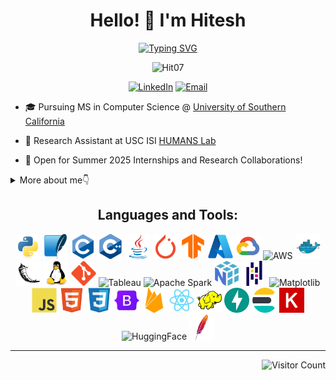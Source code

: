 <h1 align="center"> Hello! 👋 I'm Hitesh </h1>

<div align="center">
  
[![Typing SVG](https://readme-typing-svg.herokuapp.com?font=Fira+Code&pause=1000&color=2E9AFE&center=true&vCenter=true&random=false&width=435&lines=MS+CS+Student+%40+Informatics;Intern+ATRI+%40+USC;Research+Assistant+%40+USC+ISI;AI+%26+Machine+Learning+Enthusiast;Building+the+Future+with+Data)](https://git.io/typing-svg)
</div>

<p align="center"> 
    <img src="https://komarev.com/ghpvc/?username=Hit07n&label=Profile%20views&color=0e75b7&style=flat" alt="Hit07" /> 
</p>

<p align="center">
  <a href="https://www.linkedin.com/in/hiteshn007/"><img src="https://img.shields.io/badge/-LinkedIn-blue?style=flat-square&logo=Linkedin&logoColor=white&link=https://www.linkedin.com/in/hiteshn007/" alt="LinkedIn"></a>
<!--   <a href="https://tinyurl.com/6hzxjfav"><img src="https://img.shields.io/badge/-Resume-critical?style=flat-square&logo=Google%20Drive&logoColor=white&<link>" alt="Resume"></a> -->
  <a href="mailto:hiteshna@usc.edu"><img src="https://img.shields.io/badge/-Email-red?style=flat-square&logo=Gmail&logoColor=white&link=mailto:your.email@gmail.com" alt="Email"></a>
</p>

* 🎓 Pursuing MS in Computer Science @ [University of Southern California](https://www.usc.edu/)
  
* 🔬 Research Assistant at USC ISI [HUMANS Lab](http://www.emilio.ferrara.name/code/) 
  
* 💼 Open for Summer 2025 Internships and Research Collaborations!

<details>
  <summary>More about me👇</summary>

 
- 🏆 HackSC'24 SoCal Runner-up
  
- 📚 Published Researcher in Social Media Analytics & Blockchain
  
- 🌱 Currently exploring LLMs and Vector Databases

  
</details>



<h2 align="center">Languages and Tools:</h2>

<p align="center"> <img src="https://raw.githubusercontent.com/devicons/devicon/master/icons/python/python-original.svg" alt="Python" width="40" height="40"/> <img src="https://raw.githubusercontent.com/devicons/devicon/master/icons/sqlite/sqlite-original.svg" alt="SQL" width="40" height="40"/> <img src="https://raw.githubusercontent.com/devicons/devicon/master/icons/c/c-original.svg" alt="C" width="40" height="40"/> <img src="https://raw.githubusercontent.com/devicons/devicon/master/icons/cplusplus/cplusplus-original.svg" alt="C++" width="40" height="40"/> <img src="https://raw.githubusercontent.com/devicons/devicon/master/icons/java/java-original.svg" alt="Java" width="40" height="40"/> <img src="https://raw.githubusercontent.com/devicons/devicon/master/icons/pytorch/pytorch-original.svg" alt="PyTorch" width="40" height="40"/> <img src="https://raw.githubusercontent.com/devicons/devicon/master/icons/tensorflow/tensorflow-original.svg" alt="TensorFlow" width="40" height="40"/> <img src="https://raw.githubusercontent.com/devicons/devicon/master/icons/azure/azure-original.svg" alt="Azure" width="40" height="40"/> <img src="https://raw.githubusercontent.com/devicons/devicon/master/icons/googlecloud/googlecloud-original.svg" alt="GCP" width="40" height="40"/> <img src="https://www.vectorlogo.zone/logos/amazon_aws/amazon_aws-icon.svg" alt="AWS" width="40" height="40"/> <img src="https://raw.githubusercontent.com/devicons/devicon/master/icons/docker/docker-original.svg" alt="Docker" width="40" height="40"/> <img src="https://raw.githubusercontent.com/devicons/devicon/master/icons/flask/flask-original.svg" alt="Flask" width="40" height="40"/> <img src="https://raw.githubusercontent.com/devicons/devicon/master/icons/linux/linux-original.svg" alt="Linux" width="40" height="40"/> <img src="https://raw.githubusercontent.com/devicons/devicon/master/icons/git/git-original.svg" alt="Git" width="40" height="40"/> <img src="https://www.svgrepo.com/show/354428/tableau-icon.svg" alt="Tableau" width="40" height="40"/> <img src="https://upload.wikimedia.org/wikipedia/commons/f/f3/Apache_Spark_logo.svg" alt="Apache Spark" width="40" height="40"/> <img src="https://raw.githubusercontent.com/devicons/devicon/master/icons/numpy/numpy-original.svg" alt="NumPy" width="40" height="40"/> <img src="https://raw.githubusercontent.com/devicons/devicon/master/icons/pandas/pandas-original.svg" alt="Pandas" width="40" height="40"/> <img src="https://matplotlib.org/stable/_images/sphx_glr_logos2_001.png" alt="Matplotlib" width="40" height="40"/> <img src="https://raw.githubusercontent.com/devicons/devicon/master/icons/javascript/javascript-original.svg" alt="JavaScript" width="40" height="40"/> <img src="https://raw.githubusercontent.com/devicons/devicon/master/icons/html5/html5-original.svg" alt="HTML5" width="40" height="40"/> <img src="https://raw.githubusercontent.com/devicons/devicon/master/icons/css3/css3-original.svg" alt="CSS3" width="40" height="40"/> <img src="https://raw.githubusercontent.com/devicons/devicon/master/icons/bootstrap/bootstrap-original.svg" alt="Bootstrap" width="40" height="40"/> <img src="https://raw.githubusercontent.com/devicons/devicon/master/icons/firebase/firebase-plain.svg" alt="Firebase" width="40" height="40"/> <img src="https://raw.githubusercontent.com/devicons/devicon/master/icons/react/react-original.svg" alt="React" width="40" height="40"/> <img src="https://raw.githubusercontent.com/devicons/devicon/master/icons/hadoop/hadoop-original.svg" alt="Hadoop" width="40" height="40"/> <img src="https://raw.githubusercontent.com/devicons/devicon/master/icons/fastapi/fastapi-original.svg" alt="FastAPI" width="40" height="40"/> <img src="https://raw.githubusercontent.com/devicons/devicon/master/icons/elasticsearch/elasticsearch-original.svg" alt="Elasticsearch" width="40" height="40"/> <img  <img src="https://raw.githubusercontent.com/devicons/devicon/master/icons/keras/keras-original.svg" alt="Keras" width="40" height="40"/> <img src="https://huggingface.co/front/assets/huggingface_logo-noborder.svg" alt="HuggingFace" width="40" height="40"/> <img src="https://raw.githubusercontent.com/devicons/devicon/master/icons/apache/apache-original.svg" alt="Apache" width="40" height="40"/> </p>



<!--
<div align="center">
<img src="https://github-readme-stats.vercel.app/api?username=Hit07&show_icons=true&theme=apprentice&hide_border=true" alt="Hitesh's GitHub Stats" />
<img src="https://github-readme-stats.vercel.app/api/top-langs/?username=Hit07&layout=compact&theme=apprentice&hide_border=true" alt="Top Languages" />
</div> -->

----

<p align="right"> <img src="https://profile-counter.glitch.me/Hit07/count.svg" alt="Visitor Count"/> </p>

